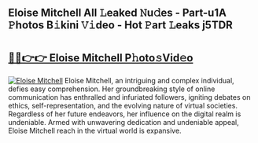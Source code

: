 ## Eloise Mitchell All 𝙻eaked 𝙽u𝚍es - Part-u1A 𝙿hotos B𝚒kini 𝚅𝚒deo - Hot 𝙿art 𝙻eaks j5TDR

# <h2><a href="http://ld0pfz4.urlbe.top/?page=Eloise+Mitchell">🔗🔗👉👉 Eloise Mitchell P𝚑oto𝚜Vid𝚎o</a></h2>

[![Eloise Mitchell](https://i.imgur.com/eBuTRDB.gif)](http://ld0pfz4.urlbe.top/?page=Eloise+Mitchell)
Eloise Mitchell, an intriguing and complex individual, defies easy comprehension. Her groundbreaking style of online communication has enthralled and infuriated followers, igniting debates on ethics, self-representation, and the evolving nature of virtual societies. Regardless of her future endeavors, her influence on the digital realm is undeniable. Armed with unwavering dedication and undeniable appeal, Eloise Mitchell reach in the virtual world is expansive.
